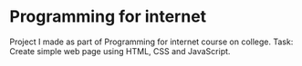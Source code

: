 # Programming for internet
Project I made as part of Programming for internet course on college. Task: Create simple web page using HTML, CSS and JavaScript.

